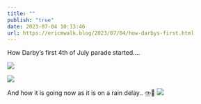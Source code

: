 ```yaml
---
title: ""
publish: "true"
date: 2023-07-04 10:13:46
url: https://ericmwalk.blog/2023/07/04/how-darbys-first.html
---
```


How Darby’s first 4th of July parade started….

![](https://ericmwalk.blog/uploads/2023/359980726b.jpg)

![](https://ericmwalk.blog/uploads/2023/5911349669.jpg)

And how it is going now as it is on a rain delay.. ⛈️🐶
![](https://ericmwalk.blog/uploads/2023/6a38b6b08f.jpg)